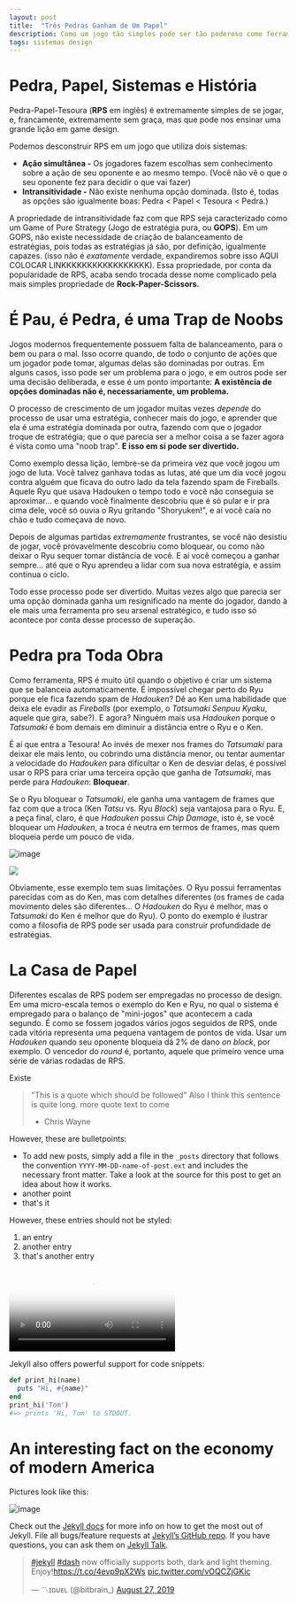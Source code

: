 ```yaml
---
layout: post
title:  "Três Pedras Ganham de Um Papel"
description: Como um jogo tão simples pode ser tão poderoso como ferramenta.
tags: sistemas design
---
```


# Pedra, Papel, Sistemas e História
Pedra-Papel-Tesoura (**RPS** em inglês) é extremamente simples de se jogar, e, francamente, extremamente sem graça, mas 
que pode nos ensinar uma grande lição em game design.

Podemos desconstruir RPS em um jogo que utiliza dois sistemas:

* **Ação simultânea -** Os jogadores fazem escolhas sem conhecimento sobre a ação de seu oponente e ao mesmo tempo. 
  (Você não vê o que o seu oponente fez para decidir o que vai fazer)
* **Intransitividade -** Não existe nenhuma opção dominada. (Isto é, todas as opções são igualmente boas: Pedra < 
  Papel < Tesoura < Pedra.)
  
A propriedade de intransitividade faz com que RPS seja caracterizado como um Game of Pure Strategy (Jogo de estratégia 
pura, ou **GOPS**). Em um GOPS, não existe necessidade de criação de balanceamento de estratégias, pois todas as 
estratégias já são, por definição, igualmente capazes. (isso não é *exatamente* verdade, expandiremos sobre isso 
AQUI COLOCAR LINKKKKKKKKKKKKKKKKK). Essa propriedade, por conta da popularidade de RPS, acaba sendo trocada desse 
nome complicado pela mais simples propriedade de **Rock-Paper-Scissors.**

# É Pau, é Pedra, é uma Trap de Noobs

Jogos modernos frequentemente possuem falta de balanceamento, para o bem ou para o mal. Isso ocorre quando, de todo 
o conjunto de ações que um jogador pode tomar, algumas delas são dominadas por outras. Em alguns casos, isso pode 
ser um problema para o jogo, e em outros pode ser uma decisão deliberada, e esse é um ponto importante: **A 
existência de opções dominadas não é, necessariamente, um problema.**

O processo de crescimento de um jogador muitas vezes *depende* do processo de usar uma estratégia, conhecer mais do 
jogo, e aprender que ela é uma estratégia dominada por outra, fazendo com que o jogador troque de estratégia; que o 
que parecia ser a melhor coisa a se fazer agora é vista como uma "noob trap". **E isso em si pode ser divertido.**

Como exemplo dessa lição, lembre-se da primeira vez que você jogou um jogo de luta. Você talvez ganhava todas as 
lutas, até que um dia você jogou contra alguém que ficava do outro lado da tela fazendo spam de Fireballs. Aquele 
Ryu que usava Hadouken o tempo todo e você não conseguia se aproximar... e quando você finalmente descobriu que é só 
pular e ir pra cima dele, você só ouvia o Ryu gritando "Shoryuken!", e aí você caía no chão e tudo começava de novo.

Depois de algumas partidas *extremamente* frustrantes, se você não desistiu de jogar, você provavelmente descobriu 
como bloquear, ou como não deixar o Ryu sequer tomar distância de você. E aí você começou a ganhar sempre... até que 
o Ryu aprendeu a lidar com sua nova estratégia, e assim continua o ciclo.

Todo esse processo pode ser divertido. Muitas vezes algo que parecia ser uma opção dominada ganha um resignificado 
na mente do jogador, dando à ele mais uma ferramenta pro seu arsenal estratégico, e tudo isso só acontece por conta 
desse processo de superação.

# Pedra pra Toda Obra

Como ferramenta, RPS é muito útil quando o objetivo é criar um sistema que se balanceia automaticamente. É 
impossível chegar perto do Ryu porque ele fica fazendo spam de *Hadouken*? Dê ao Ken uma habilidade que deixa ele 
evadir as *Fireballs* (por exemplo, o *Tatsumaki Senpuu Kyaku*, aquele que gira, sabe?). E agora? Ninguém mais usa 
*Hadouken* porque o *Tatsumaki* é bom demais em diminuir a distância entre o Ryu e o Ken. 

É aí que entra a Tesoura! Ao invés de mexer nos frames do *Tatsumaki* para deixar ele mais lento, ou cobrindo uma 
distância menor, ou tentar aumentar a velocidade do *Hadouken* para dificultar o Ken de desviar delas, é possível usar 
o RPS para criar uma terceira opção que ganha de *Tatsumaki*, mas perde para *Hadouken*: **Bloquear**.

Se o Ryu bloquear o *Tatsumaki*, ele ganha uma vantagem de frames que faz com que a troca (Ken *Tatsu* vs. Ryu *Block*) 
seja vantajosa para o Ryu. E, a peça final, claro, é que *Hadouken* possui *Chip Damage*, isto é, se você bloquear um 
*Hadouken*, a troca é neutra em termos de frames, mas quem bloqueia perde um pouco de vida.

![image](https://imgur.com/a/OAueGn2)

<img src="{{site.baseurl}}/assets/img/rps-skills.png">

Obviamente, esse exemplo tem suas limitações. O Ryu possui ferramentas parecidas com as do Ken, mas com detalhes 
diferentes (os frames de cada movimento deles são diferentes... O *Hadouken* do Ryu é melhor, mas o *Tatsumaki* do 
Ken é melhor que do Ryu). O ponto do exemplo é ilustrar como a filosofia de RPS pode ser usada para construir 
profundidade de estratégias.


# La Casa de Papel

Diferentes escalas de RPS podem ser empregadas no processo de design. Em uma micro-escala temos o exemplo do Ken e 
Ryu, no qual o sistema é empregado para o balanço de "mini-jogos" que acontecem a cada segundo. É como se fossem 
jogados vários jogos seguidos de RPS, onde cada vitória representa uma pequena vantagem de pontos de vida. Usar 
um *Hadouken* quando seu oponente bloqueia dá 2% de dano *on block*, por exemplo. O vencedor do *round* é, portanto, 
aquele que primeiro vence uma série de várias rodadas de RPS.

Existe





> "This is a quote which should be followed"
> Also I think this sentence is quite long.
> more quote text to come
>   - Chris Wayne

However, these are bulletpoints:

* To add new posts, simply add a file in the `_posts` directory that follows the convention `YYYY-MM-DD-name-of-post.ext` and includes the necessary front matter. Take a look at the source for this post to get an idea about how it works.
* another point
* that's it

However, these entries should not be styled:

1. an entry
2. another entry
3. that's another entry

<video preload="auto" poster="https://pbs.twimg.com/tweet_video_thumb/D5aj3tfW0AIiSxo.jpg" src="https://video.twimg.com/tweet_video/D5aj3tfW0AIiSxo.mp4" type="video/mp4" autoplay controls></video>

Jekyll also offers powerful support for code snippets:

```ruby
def print_hi(name)
  puts "Hi, #{name}"
end
print_hi('Tom')
#=> prints 'Hi, Tom' to STDOUT.
```

# An interesting fact on the economy of modern America

Pictures look like this:

![image](https://picsum.photos/200)

Check out the [Jekyll docs][jekyll-docs] for more info on how to get the most out of Jekyll. File all bugs/feature requests at [Jekyll’s GitHub repo][jekyll-gh]. If you have questions, you can ask them on [Jekyll Talk][jekyll-talk].

[jekyll-docs]: https://jekyllrb.com/docs/home
[jekyll-gh]:   https://github.com/jekyll/jekyll
[jekyll-talk]: https://talk.jekyllrb.com/

<blockquote class="twitter-tweet"><p lang="en" dir="ltr"><a href="https://twitter.com/hashtag/jekyll?src=hash&amp;ref_src=twsrc%5Etfw">#jekyll</a> <a href="https://twitter.com/hashtag/dash?src=hash&amp;ref_src=twsrc%5Etfw">#dash</a> now officially supports both, dark and light theming. Enjoy!<a href="https://t.co/4evp9pX2Ws">https://t.co/4evp9pX2Ws</a> <a href="https://t.co/vOQCZjGKic">pic.twitter.com/vOQCZjGKic</a></p>&mdash; 〽️ɪɢᴜᴇʟ (@bitbrain_) <a href="https://twitter.com/bitbrain_/status/1166440978124877827?ref_src=twsrc%5Etfw">August 27, 2019</a></blockquote> <script async src="https://platform.twitter.com/widgets.js" charset="utf-8"></script> 
